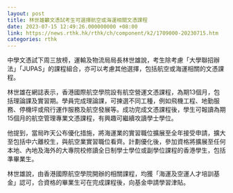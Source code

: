 ```yaml
---
layout: post
title: 林世雄籲文憑試考生可選擇航空或海運相關文憑課程
date: 2023-07-15 12:49:26.000000000 +08:00
link: https://news.rthk.hk/rthk/ch/component/k2/1709000-20230715.htm
categories: rthk
---
```


中學文憑試下周三放榜，運輸及物流局局長林世雄說，考生除考慮「大學聯招辦法」「JUPAS」的課程組合，亦可以考慮其他選擇，包括航空或海運相關的文憑課程。

林世雄在網誌表示，香港國際航空學院設有航空營運文憑課程，為期13個月，包括理論課及實習期。學員完成理論課，可揀選不同工種，例如飛機工程、地勤服務、停機坪或飛行運作服務及航空發展等。成功完成文憑課程後，學生可報讀為期15個月的航空管理專業文憑課程，有興趣可繼續攻讀學士學位。

他提到，當局昨天公布優化措施，將海運業的實習職位擴展至全年接受申請，擴大至包括中六離校生，與航空業實習職位看齊。計劃優化後，參加資格將擴展至任何本地、內地及海外的大專院校修讀全日制學士學位或副學位課程的香港學生，包括準畢業生。

林世雄說，由香港國際航空學院開辦的相關課程，均獲「海運及空運人才培訓基金」認可，合資格的畢業生可在完成課程後，向基金申請學習津貼。
